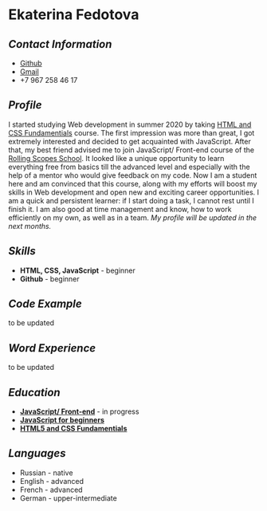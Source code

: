 # Ekaterina Fedotova
## *Contact Information*
* [Github](https://github.com/katerinafedotova)
* [Gmail](fedotova490@gmail.com)
* +7 967 258 46 17
## *Profile*
I started studying Web development in summer 2020 by taking [HTML and CSS Fundamentials](https://courses.edx.org/courses/course-v1:W3Cx+HTML5.0x+1T2020/course/) course. The first impression was more than great, I got extremely interested and decided to get acquainted with JavaScript. After that, my best friend advised me to join JavaScript/ Front-end course of the [Rolling Scopes School](https://rs.school/). It looked like a unique opportunity to learn everything free from basics till the advanced level and especially with the help of a mentor who would give feedback on my code. Now I am a student here and am convinced that this course, along with my efforts will boost my skills in Web development and open new and exciting career opportunities. I am a quick and persistent learner: if I start doing a task, I cannot rest until I finish it. I am also good at time management and know, how to work efficiently on my own, as well as in a team. *My profile will be updated in the next months.*
## *Skills*
* **HTML, CSS, JavaScript** - beginner
* **Github** - beginner
## *Code Example*
to be updated
## *Word Experience*
to be updated 
## *Education*
* [**JavaScript/ Front-end**](https://rs.school/js/) - in progress
* [**JavaScript for beginners**](https://ru.code-basics.com/languages/javascript)
* [**HTML5 and CSS Fundamentials**](https://courses.edx.org/courses/course-v1:W3Cx+HTML5.0x+1T2020/course/)
## *Languages*
* Russian - native
* English - advanced
* French - advanced
* German - upper-intermediate

